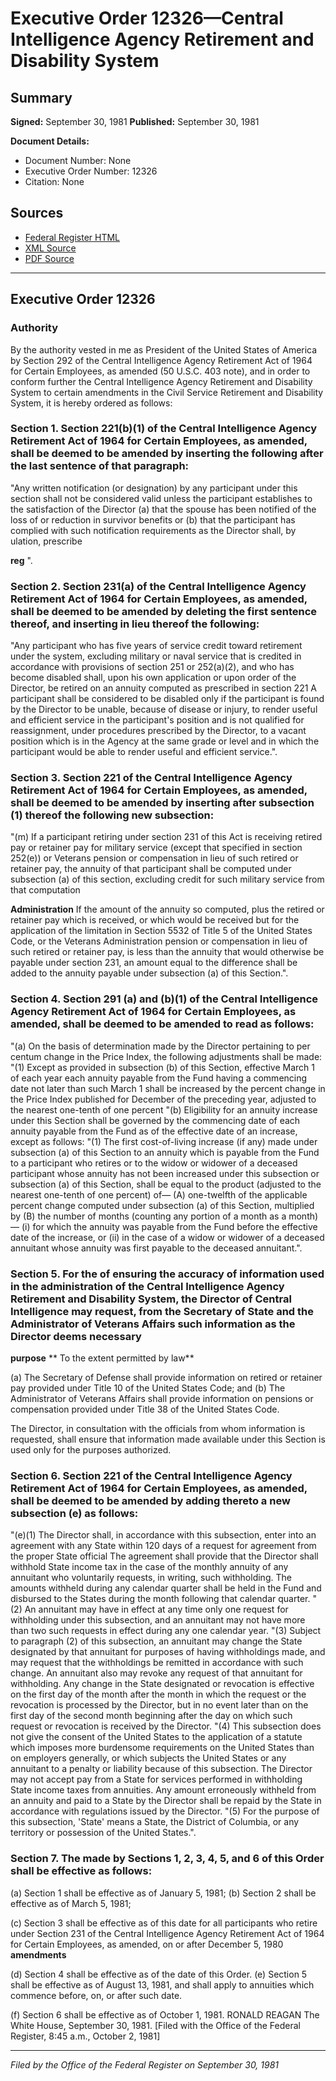 # Executive Order 12326—Central Intelligence Agency Retirement and Disability System

## Summary

**Signed:** September 30, 1981
**Published:** September 30, 1981

**Document Details:**
- Document Number: None
- Executive Order Number: 12326
- Citation: None

## Sources
- [Federal Register HTML](https://www.presidency.ucsb.edu/documents/executive-order-12326-central-intelligence-agency-retirement-and-disability-system)
- [XML Source](None)
- [PDF Source](None)

---

## Executive Order 12326

### Authority

By the authority vested in me as President of the United States of America by Section 292 of the Central Intelligence Agency Retirement Act of 1964 for Certain Employees, as amended (50 U.S.C. 403 note), and in order to conform further the Central Intelligence Agency Retirement and Disability System to certain amendments in the Civil Service Retirement and Disability System, it is hereby ordered as follows:
### Section 1. Section 221(b)(1) of the Central Intelligence Agency Retirement Act of 1964 for Certain Employees, as amended, shall be deemed to be amended by inserting the following after the last sentence of that paragraph:

"Any written notification (or designation) by any participant under this section shall not be considered valid unless the participant establishes to the satisfaction of the Director (a) that the spouse has been notified of the loss of or reduction in survivor benefits or (b) that the participant has complied with such notification requirements as the Director shall, by ulation, prescribe

**reg**
".

### Section 2. Section 231(a) of the Central Intelligence Agency Retirement Act of 1964 for Certain Employees, as amended, shall be deemed to be amended by deleting the first sentence thereof, and inserting in lieu thereof the following:

"Any participant who has five years of service credit toward retirement under the system, excluding military or naval service that is credited in accordance with provisions of section 251 or 252(a)(2), and who has become disabled shall, upon his own application or upon order of the Director, be retired on an annuity computed as prescribed in section 221 A participant shall be considered to be disabled only if the participant is found by the Director to be unable, because of disease or injury, to render useful and efficient service in the participant's position and is not qualified for reassignment, under procedures prescribed by the Director, to a vacant position which is in the Agency at the same grade or level and in which the participant would be able to render useful and efficient service.".

### Section 3. Section 221 of the Central Intelligence Agency Retirement Act of 1964 for Certain Employees, as amended, shall be deemed to be amended by inserting after subsection (1) thereof the following new subsection:

"(m) If a participant retiring under section 231 of this Act is receiving retired pay or retainer pay for military service (except that specified in section 252(e)) or Veterans  pension or compensation in lieu of such retired or retainer pay, the annuity of that participant shall be computed under subsection (a) of this section, excluding credit for such military service from that computation

**Administration**
 If the amount of the annuity so computed, plus the retired or retainer pay which is received, or which would be received but for the application of the limitation in Section 5532 of Title 5 of the United States Code, or the Veterans Administration pension or compensation in lieu of such retired or retainer pay, is less than the annuity that would otherwise be payable under section 231, an amount equal to the difference shall be added to the annuity payable under subsection (a) of this Section.".

### Section 4. Section 291 (a) and (b)(1) of the Central Intelligence Agency Retirement Act of 1964 for Certain Employees, as amended, shall be deemed to be amended to read as follows:

"(a) On the basis of determination made by the Director pertaining to per centum change in the Price Index, the following adjustments shall be made:
"(1) Except as provided in subsection (b) of this Section, effective March 1 of each year each annuity payable from the Fund having a commencing date not later than such March 1 shall be increased by the percent change in the Price Index published for December of the preceding year, adjusted to the nearest one-tenth of one percent
"(b) Eligibility for an annuity increase under this Section shall be governed by the commencing date of each annuity payable from the Fund as of the effective date of an increase, except as follows:
"(1) The first cost-of-living increase (if any) made under subsection (a) of this Section to an annuity which is payable from the Fund to a participant who retires or to the widow or widower of a deceased participant whose annuity has not been increased under this subsection or subsection (a) of this Section, shall be equal to the product (adjusted to the nearest one-tenth of one percent) of—
(A) one-twelfth of the applicable percent change computed under subsection (a) of this Section, multiplied by
(B) the number of months (counting any portion of a month as a month)—
    (i) for which the annuity was payable from the Fund before the effective date of the increase, or
    (ii) in the case of a widow or widower of a deceased annuitant whose annuity was first payable to the deceased annuitant.".
### Section 5. For the  of ensuring the accuracy of information used in the administration of the Central Intelligence Agency Retirement and Disability System, the Director of Central Intelligence may request, from the Secretary of State and the Administrator of Veterans Affairs such information as the Director deems necessary

**purpose**
** To the extent permitted by law**

(a) The Secretary of Defense shall provide information on retired or retainer pay provided under Title 10 of the United States Code; and
(b) The Administrator of Veterans Affairs shall provide information on pensions or compensation provided under Title 38 of the United States Code.

The Director, in consultation with the officials from whom information is requested, shall ensure that information made available under this Section is used only for the purposes authorized.

### Section 6. Section 221 of the Central Intelligence Agency Retirement Act of 1964 for Certain Employees, as amended, shall be deemed to be amended by adding thereto a new subsection (e) as follows:

"(e)(1) The Director shall, in accordance with this subsection, enter into an agreement with any State within 120 days of a request for agreement from the proper State official The agreement shall provide that the Director shall withhold State income tax in the case of the monthly annuity of any annuitant who voluntarily requests, in writing, such withholding. The amounts withheld during any calendar quarter shall be held in the Fund and disbursed to the States during the month following that calendar quarter.
"(2) An annuitant may have in effect at any time only one request for withholding under this subsection, and an annuitant may not have more than two such requests in effect during any one calendar year.
"(3) Subject to paragraph (2) of this subsection, an annuitant may change the State designated by that annuitant for purposes of having withholdings made, and may request that the withholdings be remitted in accordance with such change. An annuitant also may revoke any request of that annuitant for withholding. Any change in the State designated or revocation is effective on the first day of the month after the month in which the request or the revocation is processed by the Director, but in no event later than on the first day of the second month beginning after the day on which such request or revocation is received by the Director.
"(4) This subsection does not give the consent of the United States to the application of a statute which imposes more burdensome requirements on the United States than on employers generally, or which subjects the United States or any annuitant to a penalty or liability because of this subsection. The Director may not accept pay from a State for services performed in withholding State income taxes from annuities. Any amount erroneously withheld from an annuity and paid to a State by the Director shall be repaid by the State in accordance with regulations issued by the Director.
"(5) For the purpose of this subsection, 'State' means a State, the District of Columbia, or any territory or possession of the United States.".

### Section 7. The  made by Sections 1, 2, 3, 4, 5, and 6 of this Order shall be effective as follows:

(a) Section 1 shall be effective as of January 5, 1981;
(b) Section 2 shall be effective as of March 5, 1981;

(c) Section 3 shall be effective as of this date for all participants who retire under Section 231 of the Central Intelligence Agency Retirement Act of 1964 for Certain Employees, as amended, on or after December 5, 1980
**amendments**

(d) Section 4 shall be effective as of the date of this Order.
(e) Section 5 shall be effective as of August 13, 1981, and shall apply to annuities which commence before, on, or after such date.

(f) Section 6 shall be effective as of October 1, 1981.
RONALD REAGAN
The White House,
September 30, 1981.
[Filed with the Office of the Federal Register, 8:45 a.m., October 2, 1981]

---

*Filed by the Office of the Federal Register on September 30, 1981*
